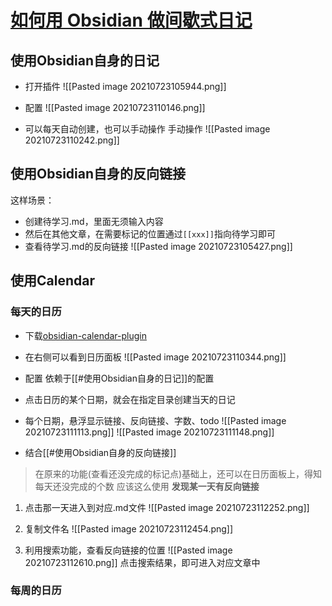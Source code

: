 # [如何用 Obsidian 做间歇式日记](https://www.sohu.com/a/434254095_115785)

## 使用Obsidian自身的日记
* 打开插件
![[Pasted image 20210723105944.png]]

* 配置
![[Pasted image 20210723110146.png]]

* 可以每天自动创建，也可以手动操作
手动操作
![[Pasted image 20210723110242.png]]

## 使用Obsidian自身的反向链接
这样场景：
* 创建待学习.md，里面无须输入内容
* 然后在其他文章，在需要标记的位置通过`[[xxx]]`指向待学习即可
* 查看待学习.md的反向链接
![[Pasted image 20210723105427.png]]

## 使用Calendar
### 每天的日历
* 下载[obsidian-calendar-plugin](https://github.com/liamcain/obsidian-calendar-plugin/releases/tag/2.0.0-beta.2)

* 在右侧可以看到日历面板
![[Pasted image 20210723110344.png]]

* 配置
依赖于[[#使用Obsidian自身的日记]]的配置

* 点击日历的某个日期，就会在指定目录创建当天的日记

* 每个日期，悬浮显示链接、反向链接、字数、todo
![[Pasted image 20210723111113.png]]
![[Pasted image 20210723111148.png]]

* 结合[[#使用Obsidian自身的反向链接]]
> 在原来的功能(查看还没完成的标记点)基础上，还可以在日历面板上，得知每天还没完成的个数
> 应该这么使用
**发现某一天有反向链接**
1. 点击那一天进入到对应.md文件
![[Pasted image 20210723112252.png]]

2. 复制文件名
![[Pasted image 20210723112454.png]] 

3. 利用搜索功能，查看反向链接的位置
![[Pasted image 20210723112610.png]]
点击搜索结果，即可进入对应文章中

### 每周的日历